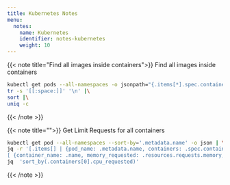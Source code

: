 ```yaml
---
title: Kubernetes Notes
menu:
  notes:
    name: Kubernetes
    identifier: notes-kubernetes
    weight: 10
---
```


{{< note title="Find all images inside containers">}}
Find all images inside containers
```bash
kubectl get pods --all-namespaces -o jsonpath="{.items[*].spec.containers[*].image}" |\
tr -s '[[:space:]]' '\n' |\
sort |\
uniq -c
```
{{< /note >}}

{{< note title="">}}
Get Limit Requests for all containers
```bash
kubectl get pod --all-namespaces --sort-by='.metadata.name' -o json | \
jq -r '[.items[] | {pod_name: .metadata.name, containers: .spec.containers[] | \
[ {container_name: .name, memory_requested: .resources.requests.memory, cpu_requested: .resources.requests.cpu} ] }]' | \
jq  'sort_by(.containers[0].cpu_requested)'
```
{{< /note >}}